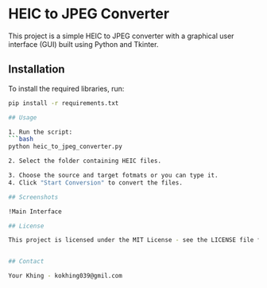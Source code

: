 # HEIC to JPEG Converter

This project is a simple HEIC to JPEG converter with a graphical user interface (GUI) built using Python and Tkinter.

## Installation

To install the required libraries, run:
```bash
pip install -r requirements.txt

## Usage

1. Run the script:
```bash
python heic_to_jpeg_converter.py

2. Select the folder containing HEIC files.

3. Choose the source and target fotmats or you can type it. 
4. Click "Start Conversion" to convert the files. 

## Screenshots

!Main Interface

## License

This project is licensed under the MIT License - see the LICENSE file for details.


## Contact

Your Khing - kokhing039@gmil.com